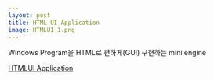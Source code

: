 ```yaml
---
layout: post
title: HTML_UI_Application 
image: HTMLUI_1.png
---
```


Windows Program을 HTML로 편하게(GUI) 구현하는 mini engine

[ HTMLUI Application ](https://github.com/VintageAppMaker/HTML_UI_Application)
